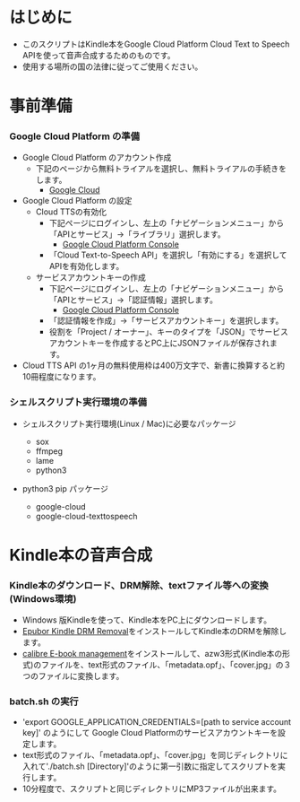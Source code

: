 # はじめに

- このスクリプトはKindle本をGoogle Cloud Platform Cloud Text to Speech APIを使って音声合成するためのものです。
- 使用する場所の国の法律に従ってご使用ください。

# 事前準備

### Google Cloud Platform の準備

- Google Cloud Platform のアカウント作成
    - 下記のページから無料トライアルを選択し、無料トライアルの手続きをします。
        - [Google Cloud](https://cloud.google.com/)
- Google Cloud Platform の設定
    - Cloud TTSの有効化
        - 下記ページにログインし、左上の「ナビゲーションメニュー」から「APIとサービス」→「ライブラリ」選択します。
            - [Google Cloud Platform Console](https://console.cloud.google.com/)
        - 「Cloud Text-to-Speech API」を選択し「有効にする」を選択してAPIを有効化します。
    - サービスアカウントキーの作成
        - 下記ページにログインし、左上の「ナビゲーションメニュー」から「APIとサービス」→「認証情報」選択します。
            - [Google Cloud Platform Console](https://console.cloud.google.com/)
        - 「認証情報を作成」→「サービスアカウントキー」を選択します。
        - 役割を「Project / オーナー」、キーのタイプを「JSON」でサービスアカウントキーを作成するとPC上にJSONファイルが保存されます。
- Cloud TTS API の1ヶ月の無料使用枠は400万文字で、新書に換算すると約10冊程度になります。

### シェルスクリプト実行環境の準備

- シェルスクリプト実行環境(Linux / Mac)に必要なパッケージ
    - sox
    - ffmpeg
    - lame
    - python3

- python3 pip パッケージ 
    - google-cloud
    - google-cloud-texttospeech

# Kindle本の音声合成

### Kindle本のダウンロード、DRM解除、textファイル等への変換(Windows環境)
- Windows 版Kindleを使って、Kindle本をPC上にダウンロードします。
- [Epubor Kindle DRM Removal](https://jp.epubor.com/kindle-drm%E8%A7%A3%E9%99%A4/)をインストールしてKindle本のDRMを解除します。
- [calibre E-book management](https://calibre-ebook.com/)をインストールして、azw3形式(Kindle本の形式)のファイルを、text形式のファイル、「metadata.opf」、「cover.jpg」の３つのファイルに変換します。

### batch.sh の実行
- 'export GOOGLE_APPLICATION_CREDENTIALS=[path to service account key]' のようにして Google Cloud Platformのサービスアカウントキーを設定します。
- text形式のファイル、「metadata.opf」、「cover.jpg」を同じディレクトリに入れて'./batch.sh [Directory]'のように第一引数に指定してスクリプトを実行します。
- 10分程度で、スクリプトと同じディレクトリにMP3ファイルが出来ます。
    
